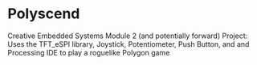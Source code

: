 # Polyscend
Creative Embedded Systems Module 2 (and potentially forward) Project: Uses the TFT_eSPI library, Joystick, Potentiometer, Push Button, and and Processing IDE to play a roguelike Polygon game
